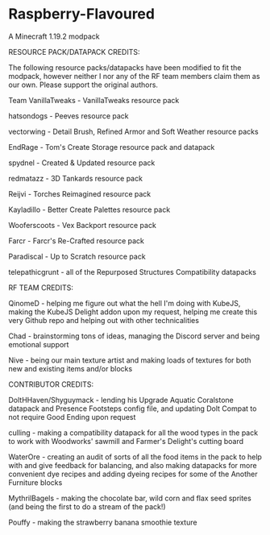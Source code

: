 # Raspberry-Flavoured
 A Minecraft 1.19.2 modpack

 RESOURCE PACK/DATAPACK CREDITS:

The following resource packs/datapacks have been modified to fit the modpack, however neither I nor any of the RF team members claim them as our own. Please support the original authors.

Team VanillaTweaks - VanillaTweaks resource pack

hatsondogs - Peeves resource pack

vectorwing - Detail Brush, Refined Armor and Soft Weather resource packs

EndRage - Tom's Create Storage resource pack and datapack

spydnel - Created & Updated resource pack

redmatazz - 3D Tankards resource pack

Reijvi - Torches Reimagined resource pack

Kayladillo - Better Create Palettes resource pack

Wooferscoots - Vex Backport resource pack 

Farcr - Farcr's Re-Crafted resource pack

Paradiscal - Up to Scratch resource pack

telepathicgrunt - all of the Repurposed Structures Compatibility datapacks

RF TEAM CREDITS:

QinomeD - helping me figure out what the hell I'm doing with KubeJS, making the KubeJS Delight addon upon my request, helping me create this very Github repo and helping out with other technicalities

Chad - brainstorming tons of ideas, managing the Discord server and being emotional support

Nive - being our main texture artist and making loads of textures for both new and existing items and/or blocks

CONTRIBUTOR CREDITS:

DoltHHaven/Shyguymack - lending his Upgrade Aquatic Coralstone datapack and Presence Footsteps config file, and updating Dolt Compat to not require Good Ending upon request

culling - making a compatibility datapack for all the wood types in the pack to work with Woodworks' sawmill and Farmer's Delight's cutting board

WaterOre - creating an audit of sorts of all the food items in the pack to help with and give feedback for balancing, and also making datapacks for more convenient dye recipes and adding dyeing recipes for some of the Another Furniture blocks

MythrilBagels - making the chocolate bar, wild corn and flax seed sprites (and being the first to do a stream of the pack!)

Pouffy - making the strawberry banana smoothie texture
